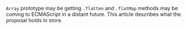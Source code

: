 `Array` prototype may be getting `.flatten` and `.flatMap` methods may be coming to ECMAScript in a distant future. This article describes what the proposal holds in store.
